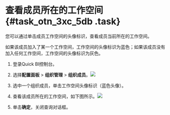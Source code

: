 # 查看成员所在的工作空间 {#task_otn_3xc_5db .task}

您可以通过单击成员工作空间的头像标识，查看成员当前所在的工作空间。

如果该成员加入了某一个工作空间，工作空间的头像标识为蓝色；如果该成员没有加入任何工作空间，工作空间的头像标识为灰色。

1.  登录Quick BI控制台。
2.  选择**配置面板** \> **组织管理** \> **组织成员**。![](http://static-aliyun-doc.oss-cn-hangzhou.aliyuncs.com/assets/img/9158/155805950837800_zh-CN.png)


3.  选中一个组织成员，单击工作空间头像标识（蓝色头像）。
4.  查看该成员所在的工作空间，如下图所示。![](http://static-aliyun-doc.oss-cn-hangzhou.aliyuncs.com/assets/img/9158/15580595081117_zh-CN.png)


5.  单击**确定**，关闭查询对话框。

